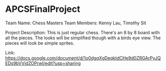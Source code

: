 # APCSFinalProject

Team Name: Chess Masters
Team Members: Kenny Lau, Timothy Sit

Project Description: This is just regular chess. There's an 8 by 8 board with all the pieces. The looks will be simplified though with a birds eye view. The pieces will look be simple sprites.

Link: https://docs.google.com/document/d/1o0dgqXgDeqktdCHe9d0ZRGArPyJQEDs9bVVidZOPrwI/edit?usp=sharing
